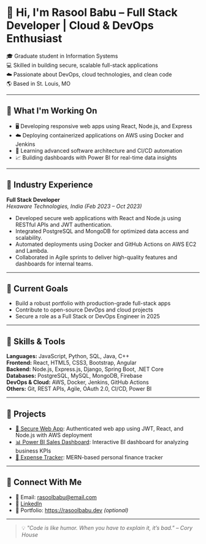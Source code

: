 # 👋 Hi, I'm Rasool Babu – Full Stack Developer | Cloud & DevOps Enthusiast

🎓 Graduate student in Information Systems  
💻 Skilled in building secure, scalable full-stack applications  
☁️ Passionate about DevOps, cloud technologies, and clean code  
🌎 Based in St. Louis, MO

---

## 💼 What I'm Working On
- 🖥️ Developing responsive web apps using React, Node.js, and Express
- ☁️ Deploying containerized applications on AWS using Docker and Jenkins
- 🧠 Learning advanced software architecture and CI/CD automation
- 📈 Building dashboards with Power BI for real-time data insights

---

## 💼 Industry Experience

**Full Stack Developer**  
*Hexaware Technologies, India (Feb 2023 – Oct 2023)*  
- Developed secure web applications with React and Node.js using RESTful APIs and JWT authentication.
- Integrated PostgreSQL and MongoDB for optimized data access and scalability.
- Automated deployments using Docker and GitHub Actions on AWS EC2 and Lambda.
- Collaborated in Agile sprints to deliver high-quality features and dashboards for internal teams.

---

## 🎯 Current Goals
- Build a robust portfolio with production-grade full-stack apps  
- Contribute to open-source DevOps and cloud projects  
- Secure a role as a Full Stack or DevOps Engineer in 2025  

---

## 🧠 Skills & Tools

**Languages:** JavaScript, Python, SQL, Java, C++  
**Frontend:** React, HTML5, CSS3, Bootstrap, Angular  
**Backend:** Node.js, Express.js, Django, Spring Boot, .NET Core  
**Databases:** PostgreSQL, MySQL, MongoDB, Firebase  
**DevOps & Cloud:** AWS, Docker, Jenkins, GitHub Actions  
**Others:** Git, REST APIs, Agile, OAuth 2.0, CI/CD, Power BI

---

## 📌 Projects

- [🔐 Secure Web App](https://github.com/rasoolbabu/secure-web-app): Authenticated web app using JWT, React, and Node.js with AWS deployment
- [📊 Power BI Sales Dashboard](https://github.com/rasoolbabu/retail-dashboard): Interactive BI dashboard for analyzing business KPIs
- [🧾 Expense Tracker](https://github.com/rasoolbabu/expense-tracker): MERN-based personal finance tracker

---

## 🔗 Connect With Me

- 📧 Email: rasoolbabu@email.com  
- 💼 [LinkedIn](https://linkedin.com/in/rasoolbabu)  
- 🧭 Portfolio: https://rasoolbabu.dev *(optional)*

---

> 💡 *"Code is like humor. When you have to explain it, it’s bad." – Cory House*